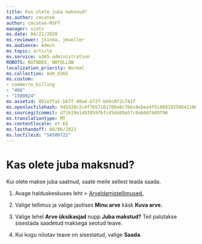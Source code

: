 ```yaml
---
title: Kas olete juba maksnud?
ms.author: cmcatee
author: cmcatee-MSFT
manager: scotv
ms.date: 04/21/2020
ms.reviewer: jkinma, jmueller
ms.audience: Admin
ms.topic: article
ms.service: o365-administration
ROBOTS: NOINDEX, NOFOLLOW
localization_priority: Normal
ms.collection: Adm_O365
ms.custom:
- commerce_billing
- "466"
- "1500024"
ms.assetid: 091e3fa1-b67f-40a4-b72f-b69c9f2c741f
ms.openlocfilehash: 949320c2c4f7057161760a0c7bbc8ebee4f5c88918358642186d1b30b8478ebb
ms.sourcegitcommit: d71b18e1403859fbfc45ddd9a57c8ab68f4d9f96
ms.translationtype: MT
ms.contentlocale: et-EE
ms.lasthandoff: 08/06/2021
ms.locfileid: "54500722"
---
```

# <a name="already-paid"></a>Kas olete juba maksnud?

Kui olete makse juba saatnud, saate meile sellest teada saada.
  
1. Avage halduskeskuses leht  \> [Arveldamistellimused.](https://go.microsoft.com/fwlink/p/?linkid=842054)

2. Valige tellimus ja valige jaotises **Minu arve** käsk **Kuva arve.**

3. Valige lehel **Arve üksikasjad** nupp **Juba makstud?** Teil palutakse sisestada saadetud maksega seotud teave.

4. Kui kogu nõutav teave on sisestatud, valige **Saada**.